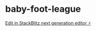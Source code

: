 # baby-foot-league

[Edit in StackBlitz next generation editor ⚡️](https://stackblitz.com/~/github.com/florianlauer/baby-foot-league)